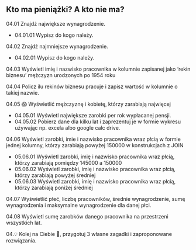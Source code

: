 ## Kto ma pieniążki? A kto nie ma?

04.01 Znajdź największe wynagrodzenie.

* 04.01.01 Wypisz do kogo należy.

04.02 Znajdź najmniejsze wynagrodzenie.

* 04.02.01 Wypisz do kogo należy.

04.03 Wyświetl imię i nazwisko pracownika w kolumnie zapisanej jako ‘rekin biznesu’ mężczyzn urodzonych po 1954 roku

04.04 Policz ilu rekinów biznesu pracuje i zapisz wartość w kolumnie o takiej nazwie.

04.05 :scream: Wyświetlić mężczyznę i kobietę, którzy zarabiają najwięcej

* 04.05.01 Wyświetl największe zarobki per rok wypłacanej pensji.
* 04.05.02 Pobierz dane dla kilku lat i zaprezentuj je w formie wykresu używając np. excela albo google calc drive.

04.06 Wyświetl zarobki, imie i nazwisko pracownika wraz płcią w formie jednej kolumny, którzy zarabiają powyżej 150000 w konstrukcjach z JOIN

* 05.06.01 Wyświetl zarobki, imię i nazwisko pracownika wraz płcią, którzy zarabiają pomiędzy 145000 a 150000
* 05.06.02 Wyświetl zarobki, imię i nazwisko pracownika wraz płcią, którzy zarabiają powyżej średniej
* 05.06.03 Wyświetl zarobki, imię i nazwisko pracownika wraz płcią, którzy zarabiają poniżej średniej

04.07 Wyświetlić płeć, liczbę pracowników, średnie wynagrodzenie, sumę wynagrodzenia i maksymalne wynagrodzenie dla danej płci.

04.08 Wyświetl sumę zarobków danego pracownika na przestrzeni wszystkich lat.

04.:bulb: Kolej na Ciebie :thinking:, przygotuj 3 własne zagadki i zaproponowane rozwiązania.
